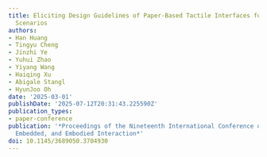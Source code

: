 ```yaml
---
title: Eliciting Design Guidelines of Paper-Based Tactile Interfaces for Eyes-Free
  Scenarios
authors:
- Han Huang
- Tingyu Cheng
- Jinzhi Ye
- Yuhui Zhao
- Yiyang Wang
- Haiqing Xu
- Abigale Stangl
- HyunJoo Oh
date: '2025-03-01'
publishDate: '2025-07-12T20:31:43.225590Z'
publication_types:
- paper-conference
publication: '*Proceedings of the Nineteenth International Conference on Tangible,
  Embedded, and Embodied Interaction*'
doi: 10.1145/3689050.3704930
---
```

